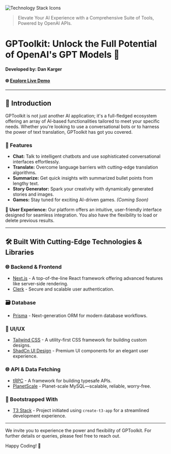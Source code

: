 ![Technology Stack Icons](https://skillicons.dev/icons?i=next,react,html,css,prisma,trpc,)

> Elevate Your AI Experience with a Comprehensive Suite of Tools, Powered by OpenAI APIs.

# GPToolkit: Unlock the Full Potential of OpenAI's GPT Models 🚀

#### Developed by: Dan Karger

#### 🌐 [Explore Live Demo](https://tool-kit-dev.vercel.app)

---

## 📌 Introduction

GPToolkit is not just another AI application; it's a full-fledged ecosystem offering an array of AI-based functionalities tailored to meet your specific needs. Whether you're looking to use a conversational bots or to harness the power of text translation, GPToolkit has got you covered. 

### 🌟 Features

- **Chat:** Talk to intelligent chatbots and use sophisticated conversational interfaces effortlessly.
- **Translate:** Overcome language barriers with cutting-edge translation algorithms.
- **Summarize:** Get quick insights with summarized bullet points from lengthy text.
- **Story Generator:** Spark your creativity with dynamically generated stories and images.
- **Games:** Stay tuned for exciting AI-driven games. _(Coming Soon)_

🌈 **User Experience:** Our platform offers an intuitive, user-friendly interface designed for seamless integration. You also have the flexibility to load or delete previous results.

---

## 🛠️ Built With Cutting-Edge Technologies & Libraries

### 🌐 Backend & Frontend

- [Next.js](https://nextjs.org) - A top-of-the-line React framework offering advanced features like server-side rendering.
- [Clerk](https://clerk.com/) - Secure and scalable user authentication.

### 🗃 Database 

- [Prisma](https://prisma.io) - Next-generation ORM for modern database workflows.
  
### 🎨 UI/UX

- [Tailwind CSS](https://tailwindcss.com) - A utility-first CSS framework for building custom designs.
- [ShadCn UI Design](https://ui.shadcn.com/) - Premium UI components for an elegant user experience.

### 🌐 API & Data Fetching

- [tRPC](https://trpc.io) - A framework for building typesafe APIs.
- [PlanetScale](https://planetscale.com/) - Planet-scale MySQL—scalable, reliable, worry-free.

### 🚀 Bootstrapped With

- [T3 Stack](https://create.t3.gg/) - Project initiated using `create-t3-app` for a streamlined development experience.

---

We invite you to experience the power and flexibility of GPToolkit. For further details or queries, please feel free to reach out. 

Happy Coding! 🎉
